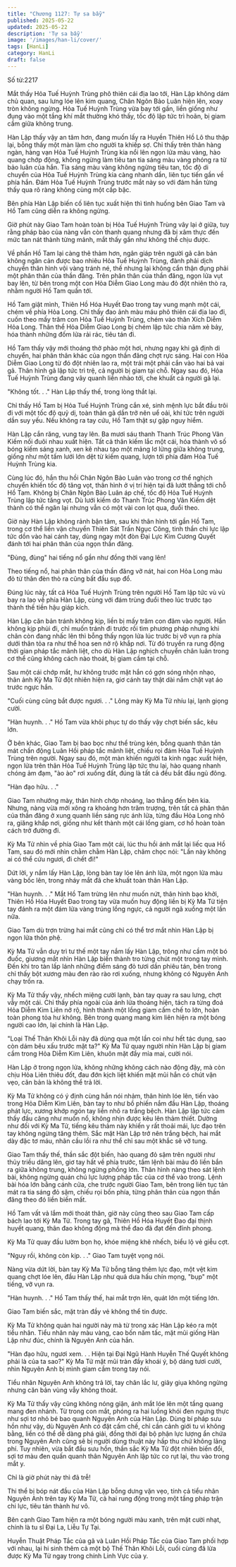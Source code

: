 ```yaml
---
title: "Chương 1127: Tự sa bẫy"
published: 2025-05-22
updated: 2025-05-22
description: 'Tự sa bẫy'
image: '/images/han-li/cover/'
tags: [HanLi]
category: HanLi
draft: false
---
```


Số từ:2217  










Mắt thấy Hỏa Tuế Huỳnh Trùng phô thiên cái địa lao tới, Hàn Lập không dám chủ quan, sau lưng lóe lên kim quang, Chân Ngôn Bảo Luân hiện lên, xoay tròn không ngừng. Hỏa Tuế Huỳnh Trùng vừa bay tới gần, liền giống như đụng vào một tầng khí mắt thường khó thấy, tốc độ lập tức trì hoãn, bị giam cầm giữa không trung.

Hàn Lập thấy vậy an tâm hơn, đang muốn lấy ra Huyền Thiên Hồ Lô thu thập lại, bỗng thấy một màn làm cho người ta khiếp sợ. Chỉ thấy trên thân hàng ngàn, hàng vạn Hỏa Tuế Huỳnh Trùng kia nổi lên ngọn lửa màu vàng, hào quang chớp động, không ngừng làm tiêu tan tia sáng màu vàng phóng ra từ bảo luân của hắn. Tia sáng màu vàng không ngừng tiêu tan, tốc độ di chuyển của Hỏa Tuế Huỳnh Trùng kia càng nhanh dần, liên tục tiến gần về phía hắn. Đám Hỏa Tuế Huỳnh Trùng trước mắt này so với đám hắn từng thấy qua rõ ràng không cùng một cấp bậc.

Bên phía Hàn Lập biến cố liên tục xuất hiện thì tình huống bên Giao Tam và Hồ Tam cũng diễn ra không ngừng.

Giờ phút này Giao Tam hoàn toàn bị Hỏa Tuế Huỳnh Trùng vây lại ở giữa, tuy rằng pháp bào của nàng vẫn còn thanh quang nhưng đã bị xâm thực đến mức tan nát thành từng mảnh, mắt thấy gần như không thể chịu được.

Về phần Hồ Tam lại càng thê thảm hơn, ngân giáp trên người gã căn bản không ngăn cản được bao nhiêu Hỏa Tuế Huỳnh Trùng, đành phải dịch chuyển thân hình vội vàng tránh né, thế nhưng lại không cẩn thận đụng phải một phân thân của thần đăng. Trên phân thân của thần đăng, ngọn lửa vụt bay lên, từ bên trong một con Hỏa Diễm Giao Long màu đỏ đột nhiên thò ra, nhằm người Hồ Tam quấn tới.

Hồ Tam giật mình, Thiên Hồ Hóa Huyết Đao trong tay vung mạnh một cái, chém về phía Hỏa Long. Chỉ thấy đao ảnh màu máu phô thiên cái địa lao đi, cuốn theo mấy trăm con Hỏa Tuế Huỳnh Trùng, chém vào thân Xích Diễm Hỏa Long. Thân thể Hỏa Diễm Giao Long bị chém lập tức chia năm xẻ bảy, hóa thành những đốm lửa rải rác, tiêu tán đi.

Hồ Tam thấy vậy mới thoáng thở phào một hơi, nhưng ngay khi gã định di chuyển, hai phân thân khác của ngọn thần đăng chợt rực sáng. Hai con Hỏa Diễm Giao Long từ đó đột nhiên lao ra, một trái một phải cắn vào hai bả vai gã. Thân hình gã lập tức trì trệ, cả người bị giam tại chỗ. Ngay sau đó, Hỏa Tuế Huỳnh Trùng đang vây quanh liền nhào tới, che khuất cả người gã lại.

"Không tốt. . ." Hàn Lập thấy thế, trong lòng thắt lại.

Chỉ thấy Hồ Tam bị Hỏa Tuế Huỳnh Trùng cắn xé, sinh mệnh lực bắt đầu trôi đi với một tốc độ quỷ dị, toàn thân gã dần trở nên uể oải, khí tức trên người dần suy yếu. Nếu không ra tay cứu, Hồ Tam thật sự gặp nguy hiểm.

Hàn Lập cắn răng, vung tay lên. Ba mươi sáu thanh Thanh Trúc Phong Vân Kiếm nối đuôi nhau xuất hiện. Tất cả thân kiếm lắc một cái, hóa thành vô số bóng kiếm sáng xanh, xen kẽ nhau tạo một mảng lơ lửng giữa không trung, giống như một tấm lưới lớn dệt từ kiếm quang, lượn tới phía đám Hỏa Tuế Huỳnh Trùng kia.

Cùng lúc đó, hắn thu hồi Chân Ngôn Bảo Luân vào trong cơ thể nghịch chuyển khiến tốc độ tăng vọt, thân hình ở vị trí hiện tại đã lướt thẳng tới chỗ Hồ Tam. Không bị Chân Ngôn Bảo Luân áp chế, tốc độ Hỏa Tuế Huỳnh Trùng lập tức tăng vọt. Dù lưới kiếm do Thanh Trúc Phong Vân Kiếm dệt thành có thể ngăn lại nhưng vẫn có một vài con lọt qua, đuổi theo.

Giờ này Hàn Lập không rảnh bận tâm, sau khi thân hình tới gần Hồ Tam, trong cơ thể liền vận chuyển Thiên Sát Trấn Ngục Công, tinh thần chi lực lập tức dồn vào hai cánh tay, dùng ngay một đòn Đại Lực Kim Cương Quyết đánh tới hai phân thân của ngọn thần đăng.

"Đùng, đùng" hai tiếng nổ gần như đồng thời vang lên!

Theo tiếng nổ, hai phân thân của thần đăng vỡ nát, hai con Hỏa Long màu đỏ từ thân đèn thò ra cũng bất đầu sụp đổ.

Đúng lúc này, tất cả Hỏa Tuế Huỳnh Trùng trên người Hồ Tam lập tức vù vù bay ra lao về phía Hàn Lập, cùng với đám trùng đuổi theo lúc trước tạo thành thế tiền hậu giáp kích.

Hàn Lập căn bản tránh không kịp, liền bị mấy trăm con đâm vào người. Hắn không kịp phủi đi, chỉ muốn tránh đi trước rồi tìm phương pháp nhưng khi chân còn đang nhấc lên thì bỗng thấy ngọn lửa lúc trước bị vỡ vụn ra phía dưới thân tỏa ra như thể hoa sen nở rộ khắp nơi. Từ đó truyền ra rung động thời gian pháp tắc mãnh liệt, cho dù Hàn Lập nghịch chuyển chân luân trong cơ thể cũng không cách nào thoát, bị giam cầm tại chỗ.

Sau một cái chớp mắt, hư không trước mặt hắn có gợn sóng nhộn nhạo, thân ảnh Kỳ Ma Tử đột nhiên hiện ra, giơ cánh tay thật dài nắm chặt vạt áo trước ngực hắn.

"Cuối cùng cũng bắt được ngươi. . ." Lông mày Kỳ Ma Tử nhíu lại, lạnh giọng cười.

"Hàn huynh. . ." Hồ Tam vừa khôi phục tự do thấy vậy chợt biến sắc, kêu lớn.

Ở bên khác, Giao Tam bị bao bọc như thể trùng kén, bỗng quanh thân tản mát chấn động Luân Hồi pháp tắc mãnh liệt, chiếu rọi đám Hỏa Tuế Huỳnh Trùng trên người. Ngay sau đó, một màn khiến người ta kinh ngạc xuất hiện, ngọn lửa trên thân Hỏa Tuế Huỳnh Trùng lập tức thu lại, hào quang nhanh chóng ảm đạm, "ào ào" rơi xuống đất, đúng là tất cả đều bắt đầu ngủ đông.

"Hàn đạo hữu. . ."

Giao Tam nhướng mày, thân hình chớp nhoáng, lao thẳng đến bên kia. Nhưng, nàng vừa mới xông ra khoảng hơn trăm trượng, trên tất cả phân thân của thần đăng ở xung quanh liền sáng rực ánh lửa, từng đầu Hỏa Long nhô ra, giăng khắp nơi, giống như kết thành một cái lồng giam, cơ hồ hoàn toàn cách trở đường đi.

Kỳ Ma Tử nhìn về phía Giao Tam một cái, lúc thu hồi ánh mắt lại liếc qua Hồ Tam, sau đó mới nhìn chằm chằm Hàn Lập, châm chọc nói: "Lần này không ai có thể cứu ngươi, đi chết đi!"

Dứt lời, y nắm lấy Hàn Lập, lòng bàn tay lóe lên ánh lửa, một ngọn lửa màu vàng bốc lên, trong nháy mắt đã che khuất toàn thân Hàn Lập.

"Hàn huynh. . ." Mắt Hồ Tam trừng lên như muốn nứt, thân hình bạo khởi, Thiên Hồ Hóa Huyết Đao trong tay vừa muốn huy động liền bị Kỳ Ma Tử tiện tay đánh ra một đám lửa vàng trúng lồng ngực, cả người ngã xuống một lần nữa.

Giao Tam dù trợn trừng hai mắt cũng chỉ có thể trơ mắt nhìn Hàn Lập bị ngọn lửa thôn phệ.

Kỳ Ma Tử vẫn duy trì tư thế một tay nắm lấy Hàn Lập, trông như cầm một bó đuốc, giương mắt nhìn Hàn Lập biến thành tro từng chút một trong tay mình. Đến khi tro tàn lấp lánh những điểm sáng đỏ tươi dần phiêu tán, bên trong chỉ thấy bột xương màu đen rào rào rơi xuống, nhưng không có Nguyên Anh chạy trốn ra.

Kỳ Ma Tử thấy vậy, nhếch miệng cười lạnh, bàn tay quay ra sau lưng, chợt vẫy một cái. Chỉ thấy phía ngoài của ánh lửa thoáng hiện, tách ra từng đoá Hỏa Diễm Kim Liên nở rộ, hình thành một lồng giam cấm chế to lớn, hoàn toàn phong tỏa hư không. Bên trong quang mang kim liên hiện ra một bóng người cao lớn, lại chính là Hàn Lập.

"Loại Thế Thân Khôi Lỗi này đã dùng qua một lần coi như hết tác dụng, sao còn dám bêu xấu trước mặt ta?" Kỳ Ma Tử quay người nhìn Hàn Lập bị giam cầm trong Hỏa Diễm Kim Liên, khuôn mặt đầy mỉa mai, cười nói.

Hàn Lập ở trong ngọn lửa, không những không cách nào động đậy, mà còn chịu Hỏa Liên thiêu đốt, đau đớn kịch liệt khiến mặt mũi hắn có chút vặn vẹo, căn bản là không thể trả lời.

Kỳ Ma Tử không có ý định cùng hắn nói nhảm, thân hình lóe lên, tiến vào trong Hỏa Diễm Kim Liên, bàn tay to như bồ phiến nắm đầu Hàn Lập, thoáng phát lực, xương khớp ngón tay liền nhô ra trắng bệch. Hàn Lập lập tức cảm thấy đầu căng như muốn nổ, không nhịn được kêu lên thảm thiết. Dường như đối với Kỳ Ma Tử, tiếng kêu thảm này khiến y rất thoải mái, lực đạo trên tay không ngừng tăng thêm. Sắc mặt Hàn Lập trở nên trắng bệch, hai mắt dày đặc tơ máu, nhãn cầu lồi ra như thể chỉ sau một khắc sẽ vỡ tung.

Giao Tam thấy thế, thần sắc đột biến, hào quang đỏ sậm trên người như thủy triều dâng lên, giơ tay hất về phía trước, tấm lệnh bài màu đỏ liền bắn ra giữa không trung, không ngừng phồng lớn. Thân hình nàng theo sát lệnh bài, không ngừng quán chú lực lượng pháp tắc của cơ thể vào trong. Lệnh bài hóa lớn bằng cánh cửa, che trước người Giao Tam, bên trong liên tục tản mát ra tia sáng đỏ sậm, chiếu rọi bốn phía, từng phân thân của ngọn thần đăng theo đó liền biến mất.

Hồ Tam vất vả lắm mới thoát thân, giờ này cũng theo sau Giao Tam cấp bách lao tới Kỳ Ma Tử. Trong tay gã, Thiên Hồ Hóa Huyết Đao đại thịnh huyết quang, thân đao không động mà thế đao đã đạt đến đỉnh phong.

Kỳ Ma Tử quay đầu lườm bọn họ, khóe miệng khẽ nhếch, biểu lộ vẻ giễu cợt.

"Nguy rồi, không còn kịp. . ." Giao Tam tuyệt vọng nói.

Nàng vừa dứt lời, bàn tay Kỳ Ma Tử bỗng tăng thêm lực đạo, một vệt kim quang chợt lóe lên, đầu Hàn Lập như quả dưa hấu chín mọng, "bụp" một tiếng, vỡ vụn ra.

"Hàn huynh. . ." Hồ Tam thấy thế, hai mắt trợn lên, quát lớn một tiếng lớn.

Giao Tam biến sắc, mặt tràn đầy vẻ không thể tin được.

Kỳ Ma Tử không quản hai người này mà từ trong xác Hàn Lập kéo ra một tiểu nhân. Tiểu nhân này màu vàng, cao bốn năm tấc, mặt mũi giống Hàn Lập như đúc, chính là Nguyên Anh của hắn.

"Hàn đạo hữu, ngươi xem. . . Hiện tại Đại Ngũ Hành Huyễn Thế Quyết không phải là của ta sao?" Kỳ Ma Tử mặt mũi tràn đầy khoái ý, bộ dáng tươi cười, nhìn Nguyên Anh bị mình giam cầm trong tay nói.

Tiểu nhân Nguyên Anh không trả lời, tay chân lắc lư, giãy giụa không ngừng nhưng căn bản vùng vẫy không thoát.

Kỳ Ma Tử thấy vậy cũng không nóng giận, ánh mắt lóe lên một tầng quang mang đen nhánh. Từ trong con mắt, phóng ra hai luồng khói đen ngưng thực như sợi tơ nhỏ bé bao quanh Nguyên Anh của Hàn Lập. Dùng bí pháp sưu hồn như vậy, dù Nguyên Anh có đặt cấm chế, chỉ cần cảnh giới tu vi không bằng, liền có thể dễ dàng phá giải, đồng thời đại bộ phận lực lượng ẩn chứa trong Nguyên Anh cũng sẽ bị người dùng thuật này hấp thu chứ không lãng phí. Tuy nhiên, vừa bắt đầu sưu hồn, thần sắc Kỳ Ma Tử đột nhiên biến đổi, sợi tơ màu đen quấn quanh thân Nguyên Anh lập tức co rụt lại, thu vào trong mắt y.

Chỉ là giờ phút này thì đã trễ!

Thi thể bị bóp nát đầu của Hàn Lập bỗng dưng vặn vẹo, tính cả tiểu nhân Nguyên Anh trên tay Kỳ Ma Tử, cả hai rung động trong một tầng pháp trận chi lực, tiêu tán thành hư vô.

Bên cạnh Giao Tam hiện ra một bóng người màu xanh, trên mặt cười nhạt, chính là tu sĩ Đại La, Liễu Tự Tại.

Huyễn Thuật Pháp Tắc của gã và Luân Hồi Pháp Tắc của Giao Tam phối hợp với nhau, lại hi sinh thêm cả một bộ Thế Thân Khôi Lỗi, cuối cùng đã lừa được Kỳ Ma Tử ngay trong chính Linh Vực của y.
